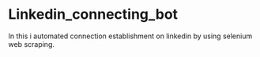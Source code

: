 # Linkedin_connecting_bot
In this i automated connection establishment on linkedin by using selenium web scraping.

